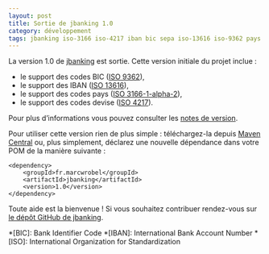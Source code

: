 ```yaml
---
layout: post
title: Sortie de jbanking 1.0
category: développement
tags: jbanking iso-3166 iso-4217 iban bic sepa iso-13616 iso-9362 pays devise
---
```


La version 1.0 de [jbanking](https://github.com/marcwrobel/jbanking) est sortie. Cette version
initiale du projet inclue :
* le support des codes BIC ([ISO 9362](https://fr.wikipedia.org/wiki/ISO_9362)),
* le support des IBAN ([ISO 13616](https://fr.wikipedia.org/wiki/ISO_13616)),
* le support des codes pays ([ISO 3166-1-alpha-2](https://fr.wikipedia.org/wiki/ISO_3166)),
* le support des codes devise ([ISO 4217](https://fr.wikipedia.org/wiki/ISO_4217)).

Pour plus d’informations vous pouvez consulter les [notes de version](https://github.com/marcwrobel/jbanking/releases/tag/jbanking-1.0).

Pour utiliser cette version rien de plus simple : téléchargez-la depuis [Maven Central](https://search.maven.org/artifact/fr.marcwrobel/jbanking/1.0/jar)
ou, plus simplement, déclarez une nouvelle dépendance dans votre POM de la manière suivante :

    <dependency>
        <groupId>fr.marcwrobel</groupId>
        <artifactId>jbanking</artifactId>
        <version>1.0</version>
    </dependency>

Toute aide est la bienvenue ! Si vous souhaitez contribuer rendez-vous sur [le dépôt GitHub de
jbanking](https://github.com/marcwrobel/jbanking).

*[BIC]: Bank Identifier Code
*[IBAN]: International Bank Account Number
*[ISO]: International Organization for Standardization
